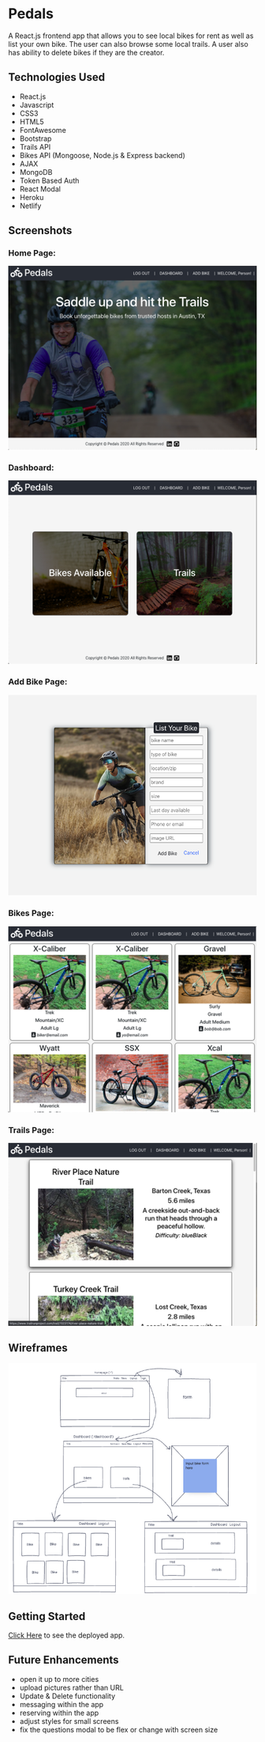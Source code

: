 # Pedals

A React.js frontend app that allows you to see local bikes for rent as well as list your own bike. The user can also browse some local trails.
A user also has ability to delete bikes if they are the creator.

## Technologies Used

- React.js
- Javascript
- CSS3
- HTML5
- FontAwesome
- Bootstrap
- Trails API
- Bikes API (Mongoose, Node.js & Express backend)
- AJAX
- MongoDB
- Token Based Auth
- React Modal
- Heroku
- Netlify

## Screenshots

### Home Page:

![home](./public/images/home.png)

### Dashboard:

![home](./public/images/dashboard.png)

### Add Bike Page:

![addbike](./public/images/addbike.png)

### Bikes Page:

![home](./public/images/bikes.png)

### Trails Page:

![home](./public/images/trails.png)

## Wireframes

![app](./public/images/app-wireframe.png)

## Getting Started

[Click Here](https://pedals-frontend.herokuapp.com/) to see the deployed app.

## Future Enhancements

- open it up to more cities
- upload pictures rather than URL
- Update & Delete functionality
- messaging within the app
- reserving within the app
- adjust styles for small screens
- fix the questions modal to be flex or change with screen size
